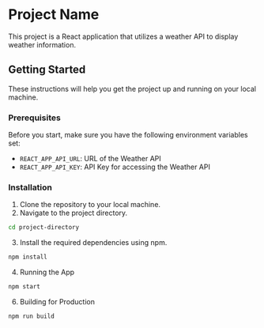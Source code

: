 # Project Name

This project is a React application that utilizes a weather API to display weather information.

## Getting Started

These instructions will help you get the project up and running on your local machine.

### Prerequisites

Before you start, make sure you have the following environment variables set:

- `REACT_APP_API_URL`: URL of the Weather API
- `REACT_APP_API_KEY`: API Key for accessing the Weather API

### Installation

1. Clone the repository to your local machine.
2. Navigate to the project directory.

```bash
cd project-directory
```
3. Install the required dependencies using npm.
```bash
npm install
```
4. Running the App
```bash
npm start
```
6. Building for Production
```bash
npm run build
```



